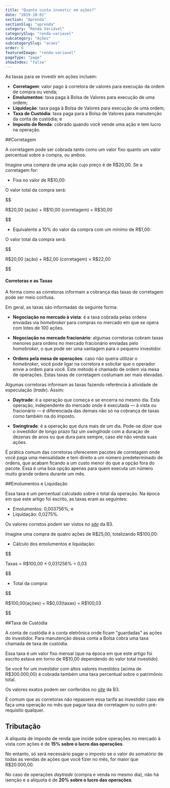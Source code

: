 ```yaml
---
title: "Quanto custa investir em ações?"
date: "2019-10-01"
section: "Aprenda"
sectionSlug: "aprenda"
category: "Renda Variável"
categorySlug: "renda-variavel"
subcategory: "Ações"
subcategorySlug: "acoes"
order: 6
featuredImage: "renda-variavel"
pageType: "page"
showIndex: "false"
---
```


As taxas para se investir em ações incluem:

- **Corretagem**: valor pago à corretora de valores para execução da ordem de compra ou venda;
- **Emolumentos**: taxa paga à Bolsa de Valores para execução de uma ordem;
- **Liquidação**: taxa paga à Bolsa de Valores para execução de uma ordem;
- **Taxa de Custódia**: taxa paga para a Bolsa de Valores para manutenção da conta de custódia; e
- **Imposto de Renda**: cobrado quando você vende uma ação e tem lucro na operação.

##Corretagem

A corretagem pode ser cobrada tanto como um valor fixo quanto um valor percentual sobre a compra, ou ambos.

Imagine uma compra de uma ação cujo preço é de R$20,00. Se a corretagem for:

- Fixa no valor de R$10,00:

O valor total da compra será: 

$$

 R\$20,00 (ação) + R\$10,00 (corretagem) = R\$30,00
 
$$

- Equivalente a 10% do valor da compra com um mínimo de R\$1,00:

O valor total da compra será:

$$

R\$20,00 (ação) + R\$2,00 (corretagem) = R\$22,00
 
$$

<div class="borderBox">

<h4>Corretoras e as Taxas</h4>

A forma como as corretoras informam a cobrança das taxas de corretagem pode ser meio confusa.

Em geral, as taxas são informadas da seguinte forma:

- **Negociação no mercado à vista**: é a taxa cobrada pelas ordens enviadas via *homebroker* para compras no mercado em que se opera com lotes de 100 ações.

- **Negociação no mercado fracionário**: algumas corretoras cobram taxas menores para ordens no mercado fracionário enviadas pelo *homebroker*, o que pode ser uma vantagem para o pequeno investidor.

- **Ordens pela mesa de operações**: caso não queira utilizar o *homebroker*, você pode ligar na corretora e solicitar que o operador envie a ordem para você. Este método é chamado de ordem via mesa de operações. Estas taxas de corretagem costumam ser mais elevadas.

Algumas corretoras informam as taxas fazendo referência à atividade de especulação (*trade*). Assim:

- **Daytrade**: é a operação que começa e se encerra no mesmo dia. Esta operação, independente do mercado onde é executada — à vista ou fracionário — é diferenciada das demais não só na cobrança de taxas como também na do imposto.

- **Swingtrade**: é a operação que dura mais de um dia. Pode-se dizer que o investidor de longo prazo faz um *swingtrade* com a duração de dezenas de anos ou que dura para sempre, caso ele não venda suas ações.

É prática comum das corretoras oferecerem pacotes de corretagem onde você paga uma mensalidade e tem direito a um número predeterminado de ordens, que acabam ficando a um custo menor do que a opção fora do pacote. Essa é uma boa opção apenas para quem executa um número muito grande ordens durante um mês.


</div>

##Emolumentos e Liquidação

Essa taxa é um percentual calculado sobre o total da operação. Na época em que este artigo foi escrito, as taxas eram as seguintes:

- Emolumentos: 0,003756%; e
- Liquidação: 0,0275%.

Os valores corretos podem ser vistos no [*site*](http://www.b3.com.br/pt_br/produtos-e-servicos/tarifas/listados-a-vista-e-derivativos/renda-variavel/tarifas-de-acoes-e-fundos-de-investimento/a-vista/) da B3.

Imagine uma compra de quatro ações de R\$25,00, totalizando R\$100,00:

- Cálculo dos emolumentos e liquidação:

$$

Taxas = R\$100,00 × 0,031256\% = 0,03

$$

- Total da compra:

$$

R\$100,00(ações) + R\$0,03(taxas) = R\$100,03

$$

##Taxa de Custódia

A conta de custódia é a conta eletrônica onde ficam "guardadas" as ações do investidor. Para manutenção dessa conta a Bolsa cobra uma taxa chamada de taxa de custódia.

Essa taxa é um valor fixo mensal (que na época em que este artigo foi escrito estava em torno de R$10,00 dependendo do valor total investido).

Se você for um investidor com altos valores investidos (acima de R\$300.000,00) é cobrada também uma taxa percentual sobre o patrimônio total.

Os valores exatos podem ser conferidos no [*site*](http://www.b3.com.br/pt_br/produtos-e-servicos/tarifas/servicos-da-central-depositaria/tarifas-de-servicos-de-custodia/) da B3.

É comum que as corretoras não repassem essa tarifa ao investidor caso ele faça uma operação no mês que pague taxa de corretagem ou outro pré-requisito qualquer.

## Tributação

A alíquota de imposto de renda que incide sobre operações no mercado à vista com ações é de **15% sobre o lucro das operações**.

No entanto, só será necessário pagar o imposto se o valor do somatório de todas as vendas de ações que você fizer no mês, for maior que R$20.000,00.

No caso de operações *daytrade* (compra e venda no mesmo dia), não há isenção e a alíquota é de **20% sobre o lucro das operações**.